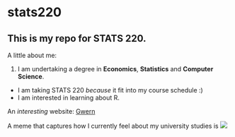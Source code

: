 # stats220

## This is my repo for STATS 220. 

A little about me:
1. I am undertaking a degree in **Economics**, **Statistics** and **Computer Science**. 
- I am taking STATS 220 *because* it fit into my course schedule :)
- I am interested in learning about R.

An *interesting* website: [Gwern](https://gwern.net/)

A meme that captures how I currently feel about my university studies is ![](https://media3.giphy.com/media/v1.Y2lkPTc5MGI3NjExYWtpeHQ3bHkzeDZoNG4xN3hhMjJyM3ZtejN6ZzJ3Z2R0OG04NGo2bCZlcD12MV9pbnRlcm5hbF9naWZfYnlfaWQmY3Q9Zw/3oKIPaGG4PDQgQDFZe/giphy.gif)
